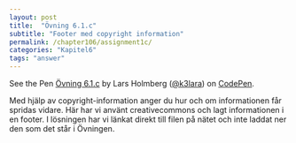 ```yaml
---
layout: post
title:  "Övning 6.1.c"
subtitle: "Footer med copyright information"
permalink: /chapter106/assignment1c/
categories: "Kapitel6"
tags: "answer"
---
```

<p data-height="500" data-theme-id="light" data-slug-hash="yMRELM" data-default-tab="html,result" data-user="k3lara" data-embed-version="2" data-pen-title="Övning 6.1.c" class="codepen">See the Pen <a href="http://codepen.io/k3lara/pen/yMRELM/">Övning 6.1.c</a> by Lars Holmberg (<a href="http://codepen.io/k3lara">@k3lara</a>) on <a href="http://codepen.io">CodePen</a>.</p>
<script async src="https://production-assets.codepen.io/assets/embed/ei.js"></script>
<figcaption>Med hjälp av copyright-information anger du hur och om informationen får spridas vidare. Här har vi använt creativecommons och lagt informationen i en footer. I lösningen har vi länkat direkt till filen på nätet och inte laddat ner den som det står i Övningen.</figcaption>
